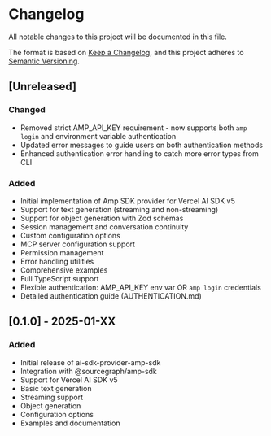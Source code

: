 # Changelog

All notable changes to this project will be documented in this file.

The format is based on [Keep a Changelog](https://keepachangelog.com/en/1.0.0/),
and this project adheres to [Semantic Versioning](https://semver.org/spec/v2.0.0.html).

## [Unreleased]

### Changed
- Removed strict AMP_API_KEY requirement - now supports both `amp login` and environment variable authentication
- Updated error messages to guide users on both authentication methods
- Enhanced authentication error handling to catch more error types from CLI

### Added
- Initial implementation of Amp SDK provider for Vercel AI SDK v5
- Support for text generation (streaming and non-streaming)
- Support for object generation with Zod schemas
- Session management and conversation continuity
- Custom configuration options
- MCP server configuration support
- Permission management
- Error handling utilities
- Comprehensive examples
- Full TypeScript support
- Flexible authentication: AMP_API_KEY env var OR `amp login` credentials
- Detailed authentication guide (AUTHENTICATION.md)

## [0.1.0] - 2025-01-XX

### Added
- Initial release of ai-sdk-provider-amp-sdk
- Integration with @sourcegraph/amp-sdk
- Support for Vercel AI SDK v5
- Basic text generation
- Streaming support
- Object generation
- Configuration options
- Examples and documentation
